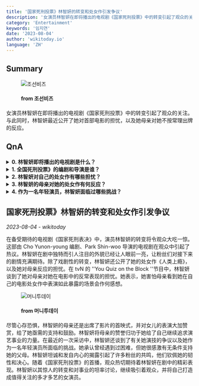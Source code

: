 ```yaml
---
title: '国家死刑投票》林智妍的转变和处女作引发争议'
description: '女演员林智妍在即将播出的电视剧《国家死刑投票》中的转变引起了观众的关注。与此同时，林智妍最近公开了她对首部电影的担忧，以及她母亲对她不按常理出牌的反应。'
category: 'Entertainment'
keywords: '임지연'
date: '2023-08-04'
author: 'wikitoday.io'
language: 'ZH'
---
```


## Summary



<figure>
    <img src="https://biz.chosun.com/resizer/r_r0aWR58keMbbNB-dbQ7T3TUoA=/650x341/smart/cloudfront-ap-northeast-1.images.arcpublishing.com/chosunbiz/5HFYSCCAKORKA4OMOCBNAHED2Y.jpg" alt="조선비즈" />
    <figcaption>
        <h4> from 조선비즈</h4>
    </figcaption>
</figure>


女演员林智妍在即将播出的电视剧《国家死刑投票》中的转变引起了观众的关注。与此同时，林智妍最近公开了她对首部电影的担忧，以及她母亲对她不按常理出牌的反应。


## QnA

    
<details>
        <summary><b>0. 林智妍即将播出的电视剧是什么？</b></summary>
        林智妍即将播出的电视剧名为《国家死刑投票》。
    </details>
    
<details>
        <summary><b>1. 全国死刑投票》的编剧和导演是谁？</b></summary>
        全国死刑投票》由 Cho Yunon-young 编剧，Park Shin-woo 导演。
    </details>
    
<details>
        <summary><b>2. 林智妍对自己的处女作有哪些担忧？</b></summary>
        林智妍很担心她的母亲对她在处女作《人类上瘾》中的非传统暴露的反应。
    </details>
    
<details>
        <summary><b>3. 林智妍的母亲对她的处女作有何反应？</b></summary>
        林智妍的母亲出席了她首部电影的首映式，并称赞了她的表演。
    </details>
    
<details>
        <summary><b>4. 作为一名年轻演员，林智妍面临过哪些挑战？</b></summary>
        林智妍在年轻时就面临着演技方面的困难和争议。
    </details>
    


## 国家死刑投票》林智妍的转变和处女作引发争议

_2023-08-04 - wikitoday_

在备受期待的电视剧《国家死刑表决》中，演员林智妍的转变将令观众大吃一惊。这部由 Cho Yunon-young 编剧、Park Shin-woo 导演的电视剧在观众中引起了热议。林智妍在剧中独特而引人注目的外貌已经让人眼前一亮，让粉丝们对接下来的剧情充满期待。除了戏剧性的转变，林智妍还公开了她的处女作《人类上瘾》，以及她对母亲反应的担忧。在 tvN 的 ''You Quiz on the Block ''节目中，林智妍谈到了她对母亲对她在电影中的反常表现的担忧。她表示，她害怕母亲看到她在自己的电影处女作中表演如此暴露的场景会作何感想。


<figure>
    <img src="https://thumb.mt.co.kr/21/2023/08/2023080308080533315_1.jpg" alt="머니투데이" />
    <figcaption>
        <h4> from 머니투데이</h4>
    </figcaption>
</figure>


尽管心存恐惧，林智妍的母亲还是出席了影片的首映式，并对女儿的表演大加赞赏，给了她亟需的支持和鼓励。林智妍将母亲的赞誉归功于她给了自己继续追求演艺事业的力量。在最近的一次采访中，林智妍还谈到了有关她演技的争议以及她作为一名年轻演员所面临的挑战。她承认曾经遇到过困难，但她很感激有无条件支持她的父母。林智妍坦诚和发自内心的揭露引起了许多粉丝的共鸣，他们钦佩她的韧性和决心。随着《国家死刑投票》的首播，观众热切期待着林智妍在剧中的精彩表现。林智妍以其惊人的转变和对事业的坦率讨论，继续吸引着观众，并将自己打造成值得关注的多才多艺的女演员。
